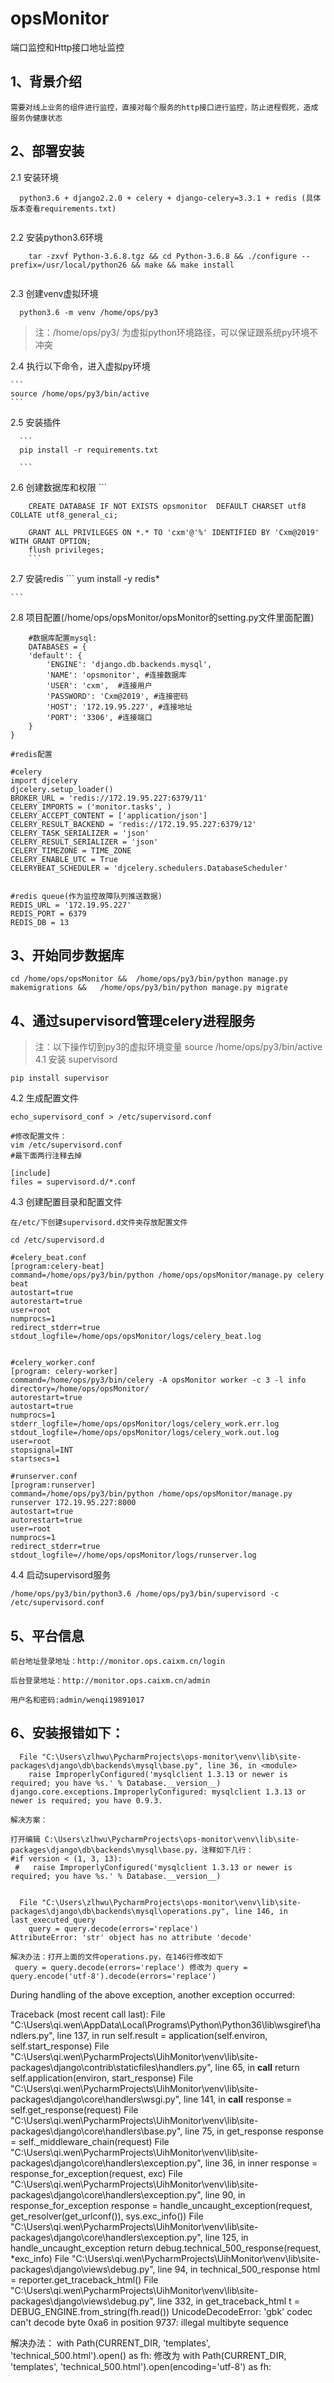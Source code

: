 # opsMonitor
端口监控和Http接口地址监控

## 1、背景介绍
```
需要对线上业务的组件进行监控，直接对每个服务的http接口进行监控，防止进程假死，造成服务伪健康状态

```

## 2、部署安装
2.1 安装环境
  
```
  python3.6 + django2.2.0 + celery + django-celery=3.3.1 + redis (具体版本查看requirements.txt)
  
```       
2.2 安装python3.6环境 
    
```
    tar -zxvf Python-3.6.8.tgz && cd Python-3.6.8 && ./configure --prefix=/usr/local/python26 && make && make install
    
```
2.3 创建venv虚拟环境
   
 ```
   python3.6 -m venv /home/ops/py3 
 
 ```      
>  注：/home/ops/py3/ 为虚拟python环境路径，可以保证跟系统py环境不冲突


2.4 执行以下命令，进入虚拟py环境
  
    ```
    source /home/ops/py3/bin/active
    ```
    
2.5 安装插件
    
      ```
      pip install -r requirements.txt
      
      ```
2.6 创建数据库和权限
        ```
        
        CREATE DATABASE IF NOT EXISTS opsmonitor  DEFAULT CHARSET utf8 COLLATE utf8_general_ci;
        
        GRANT ALL PRIVILEGES ON *.* TO 'cxm'@'%' IDENTIFIED BY 'Cxm@2019' WITH GRANT OPTION;
        flush privileges;
        ```   
2.7 安装redis
    ```
    yum install -y redis*
    
    ```
2.8 项目配置(/home/ops/opsMonitor/opsMonitor的setting.py文件里面配置)
   
```
    #数据库配置mysql:
    DATABASES = {
    'default': {
        'ENGINE': 'django.db.backends.mysql',
        'NAME': 'opsmonitor', #连接数据库
        'USER': 'cxm',  #连接用户
        'PASSWORD': 'Cxm@2019', #连接密码
        'HOST': '172.19.95.227', #连接地址
        'PORT': '3306', #连接端口
    }
}

#redis配置

#celery
import djcelery
djcelery.setup_loader()
BROKER_URL = 'redis://172.19.95.227:6379/11'
CELERY_IMPORTS = ('monitor.tasks', )
CELERY_ACCEPT_CONTENT = ['application/json']
CELERY_RESULT_BACKEND = 'redis://172.19.95.227:6379/12'
CELERY_TASK_SERIALIZER = 'json'
CELERY_RESULT_SERIALIZER = 'json'
CELERY_TIMEZONE = TIME_ZONE
CELERY_ENABLE_UTC = True
CELERYBEAT_SCHEDULER = 'djcelery.schedulers.DatabaseScheduler'


#redis queue(作为监控故障队列推送数据)
REDIS_URL = '172.19.95.227'
REDIS_PORT = 6379
REDIS_DB = 13

```

## 3、开始同步数据库

```
cd /home/ops/opsMonitor &&  /home/ops/py3/bin/python manage.py makemigrations &&   /home/ops/py3/bin/python manage.py migrate

``` 

## 4、通过supervisord管理celery进程服务
> 注：以下操作切到py3的虚拟环境变量 source /home/ops/py3/bin/active
4.1 安装 supervisord
```
pip install supervisor
```
4.2 生成配置文件
```
echo_supervisord_conf > /etc/supervisord.conf

#修改配置文件：
vim /etc/supervisord.conf
#最下面两行注释去掉

[include]
files = supervisord.d/*.conf

```
4.3 创建配置目录和配置文件

```
在/etc/下创建supervisord.d文件夹存放配置文件

cd /etc/supervisord.d

#celery_beat.conf
[program:celery-beat]
command=/home/ops/py3/bin/python /home/ops/opsMonitor/manage.py celery beat
autostart=true
autorestart=true
user=root
numprocs=1
redirect_stderr=true
stdout_logfile=/home/ops/opsMonitor/logs/celery_beat.log


#celery_worker.conf
[program: celery-worker]
command=/home/ops/py3/bin/celery -A opsMonitor worker -c 3 -l info 
directory=/home/ops/opsMonitor/
autorestart=true
autostart=true
numprocs=1
stderr_logfile=/home/ops/opsMonitor/logs/celery_work.err.log
stdout_logfile=/home/ops/opsMonitor/logs/celery_work.out.log
user=root
stopsignal=INT
startsecs=1

#runserver.conf
[program:runserver]
command=/home/ops/py3/bin/python /home/ops/opsMonitor/manage.py runserver 172.19.95.227:8000
autostart=true
autorestart=true
user=root
numprocs=1
redirect_stderr=true
stdout_logfile=//home/ops/opsMonitor/logs/runserver.log
```

4.4 启动supervisord服务
```
/home/ops/py3/bin/python3.6 /home/ops/py3/bin/supervisord -c /etc/supervisord.conf

```

## 5、平台信息
```
前台地址登录地址：http://monitor.ops.caixm.cn/login

后台登录地址：http://monitor.ops.caixm.cn/admin

用户名和密码:admin/wenqi19891017

```

## 6、安装报错如下：
```
  File "C:\Users\zlhwu\PycharmProjects\ops-monitor\venv\lib\site-packages\django\db\backends\mysql\base.py", line 36, in <module>
    raise ImproperlyConfigured('mysqlclient 1.3.13 or newer is required; you have %s.' % Database.__version__)
django.core.exceptions.ImproperlyConfigured: mysqlclient 1.3.13 or newer is required; you have 0.9.3.

解决方案：

打开编辑 C:\Users\zlhwu\PycharmProjects\ops-monitor\venv\lib\site-packages\django\db\backends\mysql\base.py，注释如下几行：
#if version < (1, 3, 13):
 #   raise ImproperlyConfigured('mysqlclient 1.3.13 or newer is required; you have %s.' % Database.__version__)
 
```
```
  File "C:\Users\zlhwu\PycharmProjects\ops-monitor\venv\lib\site-packages\django\db\backends\mysql\operations.py", line 146, in last_executed_query
    query = query.decode(errors='replace')
AttributeError: 'str' object has no attribute 'decode'

解决办法：打开上面的文件operations.py，在146行修改如下
 query = query.decode(errors='replace') 修改为 query = query.encode('utf-8').decode(errors='replace')

```

During handling of the above exception, another exception occurred:

Traceback (most recent call last):
  File "C:\Users\qi.wen\AppData\Local\Programs\Python\Python36\lib\wsgiref\handlers.py", line 137, in run
    self.result = application(self.environ, self.start_response)
  File "C:\Users\qi.wen\PycharmProjects\UihMonitor\venv\lib\site-packages\django\contrib\staticfiles\handlers.py", line 65, in __call__
    return self.application(environ, start_response)
  File "C:\Users\qi.wen\PycharmProjects\UihMonitor\venv\lib\site-packages\django\core\handlers\wsgi.py", line 141, in __call__
    response = self.get_response(request)
  File "C:\Users\qi.wen\PycharmProjects\UihMonitor\venv\lib\site-packages\django\core\handlers\base.py", line 75, in get_response
    response = self._middleware_chain(request)
  File "C:\Users\qi.wen\PycharmProjects\UihMonitor\venv\lib\site-packages\django\core\handlers\exception.py", line 36, in inner
    response = response_for_exception(request, exc)
  File "C:\Users\qi.wen\PycharmProjects\UihMonitor\venv\lib\site-packages\django\core\handlers\exception.py", line 90, in response_for_exception
    response = handle_uncaught_exception(request, get_resolver(get_urlconf()), sys.exc_info())
  File "C:\Users\qi.wen\PycharmProjects\UihMonitor\venv\lib\site-packages\django\core\handlers\exception.py", line 125, in handle_uncaught_exception
    return debug.technical_500_response(request, *exc_info)
  File "C:\Users\qi.wen\PycharmProjects\UihMonitor\venv\lib\site-packages\django\views\debug.py", line 94, in technical_500_response
    html = reporter.get_traceback_html()
  File "C:\Users\qi.wen\PycharmProjects\UihMonitor\venv\lib\site-packages\django\views\debug.py", line 332, in get_traceback_html
    t = DEBUG_ENGINE.from_string(fh.read())
UnicodeDecodeError: 'gbk' codec can't decode byte 0xa6 in position 9737: illegal multibyte sequence

解决办法： 
with Path(CURRENT_DIR, 'templates', 'technical_500.html').open() as fh: 修改为
with Path(CURRENT_DIR, 'templates', 'technical_500.html').open(encoding='utf-8') as fh:
```

```
